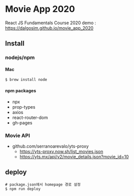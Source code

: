 # Movie App 2020

React JS Fundamentals Course 2020
demo : https://dalgosim.github.io/movie_app_2020

## Install
### nodejs/npm
#### Mac
```
$ brew install node
```
#### npm packages
* npx
* prop-types
* axios
* react-router-dom
* gh-pages

### Movie API
* github.com/serranoarevalo/yts-proxy
  * https://yts-proxy.now.sh/list_movies.json
  * https://yts.mx/api/v2/movie_details.json?movie_id=10


## deploy
```
# package.json에서 homepage 경로 설정
$ npm run deploy
```